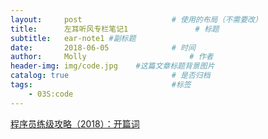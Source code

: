 ```yaml
---
layout:     post   				    # 使用的布局（不需要改）
title:      左耳听风专栏笔记1 				# 标题
subtitle:   ear-note1 #副标题
date:       2018-06-05 				# 时间
author:     Molly 						# 作者
header-img: img/code.jpg 	#这篇文章标题背景图片
catalog: true 						# 是否归档
tags:								#标签
    - 03S:code
---
```


[程序员练级攻略（2018）：开篇词](https://time.geekbang.org/column/article/8136)
